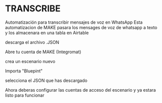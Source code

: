 # TRANSCRIBE
Automatización para transcribir mensajes de voz en WhatsApp
Esta automatizacion de MAKE pasara los mensages de voz de whatsapp
a texto y los almacenara en una tabla en Airtable


descarga el archivo .JSON

Abre tu cuenta de MAKE (Integromat)

crea un escenario nuevo

Importa "Bluepint"

selecciona el JSON que has descargado

Ahora deberas configurar las cuentas de acceso del escenario y ya estara listo para funcionar
